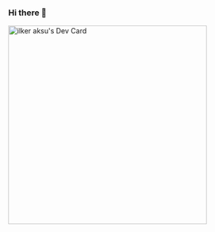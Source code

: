 ### Hi there 👋

<!--
**ilkeraksu16/ilkeraksu16** is a ✨ _special_ ✨ repository because its `README.md` (this file) appears on your GitHub profile.

Here are some ideas to get you started:

- 🔭 I’m currently working on ...
- 🌱 I’m currently learning ...
- 👯 I’m looking to collaborate on ...
- 🤔 I’m looking for help with ...
- 💬 Ask me about ...
- 📫 How to reach me: ...
- 😄 Pronouns: ...
- ⚡ Fun fact: ...
-->


<a href="https://app.daily.dev/rekli16"><img src="https://api.daily.dev/devcards/8aac13d7312f42ea839f64bfc25adad2.png?r=2oq" width="400" alt="ilker aksu's Dev Card"/></a>
